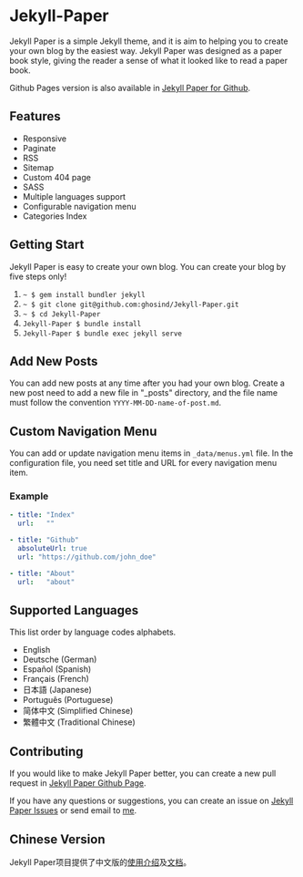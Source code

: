 # Jekyll-Paper

Jekyll Paper is a simple Jekyll theme, and it is aim to helping you to create your own blog by the easiest way. Jekyll Paper was designed as a paper book style, giving the reader a sense of what it looked like to read a paper book.

Github Pages version is also available in [Jekyll Paper for Github][jekyll-paper-github].

## Features

- Responsive
- Paginate
- RSS
- Sitemap
- Custom 404 page
- SASS
- Multiple languages support
- Configurable navigation menu
- Categories Index

## Getting Start

Jekyll Paper is easy to create your own blog. You can create your blog by five steps only!

1. `~ $ gem install bundler jekyll`
2. `~ $ git clone git@github.com:ghosind/Jekyll-Paper.git`
3. `~ $ cd Jekyll-Paper`
4. `Jekyll-Paper $ bundle install`
5. `Jekyll-Paper $ bundle exec jekyll serve`

## Add New Posts

You can add new posts at any time after you had your own blog. Create a new post need to add a new file in "_posts" directory, and the file name must follow the convention `YYYY-MM-DD-name-of-post.md`.

## Custom Navigation Menu

You can add or update navigation menu items in `_data/menus.yml` file. In the configuration file, you need set title and URL for every navigation menu item.

### Example

```yml
- title: "Index"
  url:   ""

- title: "Github"
  absoluteUrl: true
  url: "https://github.com/john_doe"

- title: "About"
  url:   "about"
```

## Supported Languages

This list order by language codes alphabets.

- English
- Deutsche (German)
- Español (Spanish)
- Français (French)
- 日本語 (Japanese)
- Português (Portuguese)
- 简体中文 (Simplified Chinese)
- 繁體中文 (Traditional Chinese)

## Contributing

If you would like to make Jekyll Paper better, you can create a new pull request in [Jekyll Paper Github Page][jekyll-paper].

If you have any questions or suggestions, you can create an issue on [Jekyll Paper Issues][jekyll-paper-issues] or send email to [me](mailto:i@ghosind.com).

## Chinese Version

Jekyll Paper项目提供了中文版的[使用介绍](https://github.com/ghosind/Jekyll-Paper/wiki/%E5%BC%80%E5%A7%8B%E4%BD%BF%E7%94%A8Jekyll-Paper)及[文档](https://github.com/ghosind/Jekyll-Paper/wiki#%E4%B8%AD%E6%96%87%E7%89%88%E7%94%A8%E6%88%B7%E6%89%8B%E5%86%8Cchinese-version)。

[jekyll-paper]: https://github.com/ghosind/Jekyll-Paper
[jekyll-paper-github]: https://github.com/ghosind/Jekyll-Paper-Github
[jekyll-paper-issues]: https://github.com/ghosind/Jekyll-Paper/issues